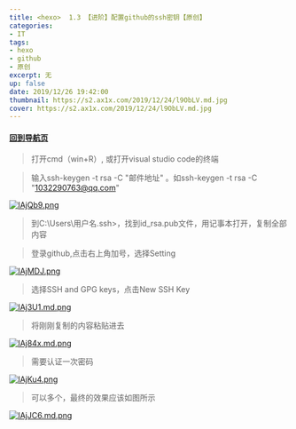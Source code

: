 ```yaml
---
title: <hexo>  1.3 【进阶】配置github的ssh密钥【原创】
categories:
- IT
tags: 
- hexo
- github
- 原创
excerpt: 无
up: false
date: 2019/12/26 19:42:00
thumbnail: https://s2.ax1x.com/2019/12/24/l9ObLV.md.jpg
cover: https://s2.ax1x.com/2019/12/24/l9ObLV.md.jpg
---
```

#### [回到导航页](../hexo-nav/)

> 打开cmd（win+R）, 或打开visual studio code的终端

> 输入ssh-keygen -t rsa -C "邮件地址" 。如ssh-keygen -t rsa -C "1032290763@qq.com"

[![lAjQb9.png](https://s2.ax1x.com/2019/12/26/lAjQb9.png)](https://imgchr.com/i/lAjQb9)

> 到C:\Users\用户名\.ssh>，找到id_rsa.pub文件，用记事本打开，复制全部内容

> 登录github,点击右上角加号，选择Setting

[![lAjMDJ.png](https://s2.ax1x.com/2019/12/26/lAjMDJ.png)](https://imgchr.com/i/lAjMDJ)

> 选择SSH and GPG keys，点击New SSH Key

[![lAj3U1.md.png](https://s2.ax1x.com/2019/12/26/lAj3U1.md.png)](https://imgchr.com/i/lAj3U1)

> 将刚刚复制的内容粘贴进去

[![lAj84x.md.png](https://s2.ax1x.com/2019/12/26/lAj84x.md.png)](https://imgchr.com/i/lAj84x)

> 需要认证一次密码

[![lAjKu4.png](https://s2.ax1x.com/2019/12/26/lAjKu4.png)](https://imgchr.com/i/lAjKu4)

> 可以多个，最终的效果应该如图所示

[![lAjJC6.md.png](https://s2.ax1x.com/2019/12/26/lAjJC6.md.png)](https://imgchr.com/i/lAjJC6)

